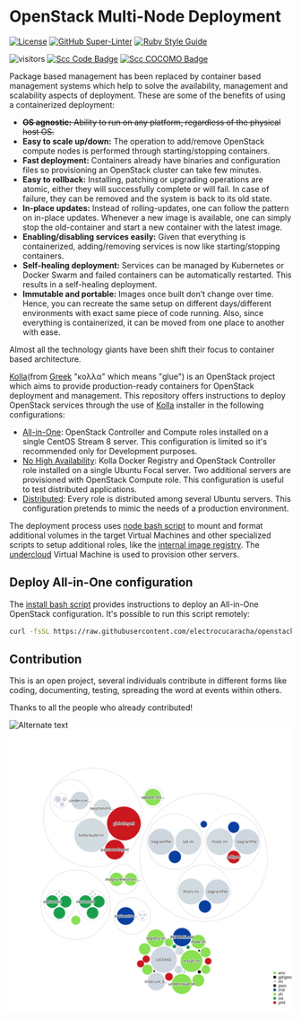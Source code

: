 # OpenStack Multi-Node Deployment

<!-- markdown-link-check-disable-next-line -->

[![License](https://img.shields.io/badge/License-Apache%202.0-blue.svg)](https://opensource.org/licenses/Apache-2.0)
[![GitHub Super-Linter](https://github.com/electrocucaracha/openstack-multinode/workflows/Lint%20Code%20Base/badge.svg)](https://github.com/marketplace/actions/super-linter)
[![Ruby Style Guide](https://img.shields.io/badge/code_style-rubocop-brightgreen.svg)](https://github.com/rubocop/rubocop)

<!-- markdown-link-check-disable-next-line -->

![visitors](https://visitor-badge.laobi.icu/badge?page_id=electrocucaracha.openstack-multinode)
[![Scc Code Badge](https://sloc.xyz/github/electrocucaracha/openstack-multinode?category=code)](https://github.com/boyter/scc/)
[![Scc COCOMO Badge](https://sloc.xyz/github/electrocucaracha/openstack-multinode?category=cocomo)](https://github.com/boyter/scc/)

Package based management has been replaced by container based
management systems which help to solve the availability, management
and scalability aspects of deployment. These are some of the benefits
of using a containerized deployment:

- ~~**OS agnostic:** Ability to run on any platform, regardless of the
  physical host OS.~~
- **Easy to scale up/down:** The operation to add/remove OpenStack
  compute nodes is performed through starting/stopping containers.
- **Fast deployment:** Containers already have binaries and
  configuration files so provisioning an OpenStack cluster can take
  few minutes.
- **Easy to rollback:** Installing, patching or upgrading operations
  are atomic, either they will successfully complete or will fail. In
  case of failure, they can be removed and the system is back to its old
  state.
- **In-place updates:** Instead of rolling-updates, one can follow the
  pattern on in-place updates. Whenever a new image is available, one
  can simply stop the old-container and start a new container with the
  latest image.
- **Enabling/disabling services easily:** Given that everything is
  containerized, adding/removing services is now like starting/stopping
  containers.
- **Self-healing deployment:** Services can be managed by Kubernetes
  or Docker Swarm and failed containers can be automatically restarted.
  This results in a self-healing deployment.
- **Immutable and portable:** Images once built don’t change over
  time. Hence, you can recreate the same setup on different
  days/different environments with exact same piece of code running.
  Also, since everything is containerized, it can be moved from one
  place to another with ease.

Almost all the technology giants have been shift their focus to
container based architecture.

[Kolla][1](from [Greek][2] "κολλα" which means "glue") is an OpenStack
project which aims to provide production-ready containers for OpenStack
deployment and management. This repository offers instructions to deploy
OpenStack services through the use of [Kolla][1] installer in the following
configurations:

- [All-in-One](samples/aio/): OpenStack Controller and Compute roles
  installed on a single CentOS Stream 8 server. This configuration is
  limited so it's recommended only for Development purposes.
- [No High Availability](samples/noha/): Kolla Docker Registry and
  OpenStack Controller role installed on a single Ubuntu Focal server. Two
  additional servers are provisioned with OpenStack Compute role. This
  configuration is useful to test distributed applications.
- [Distributed](samples/distributed/): Every role is distributed among
  several Ubuntu servers. This configuration pretends to mimic the needs
  of a production environment.

The deployment process uses [node bash script](node.sh) to mount and
format additional volumes in the target Virtual Machines and other
specialized scripts to setup additional roles, like the
[internal image registry](registry.sh). The [undercloud](undercloud.sh)
Virtual Machine is used to provision other servers.

## Deploy All-in-One configuration

The [install bash script](install.sh) provides instructions to
deploy an All-in-One OpenStack configuration. It's possible to run
this script remotely:

```bash
curl -fsSL https://raw.githubusercontent.com/electrocucaracha/openstack-multinode/master/install.sh | OS_KOLLA_NETWORK_INTERFACE=eno1 bash
```

## Contribution

This is an open project, several individuals contribute in different forms like
coding, documenting, testing, spreading the word at events within others.

Thanks to all the people who already contributed!

![Alternate text](https://contrib.rocks/image?repo=electrocucaracha/openstack-multinode)
![Visualization of the codebase](./codebase-structure.svg)

[1]: https://docs.openstack.org/kolla/latest/
[2]: https://lists.openstack.org/pipermail/openstack-dev/2014-September/046911.html
